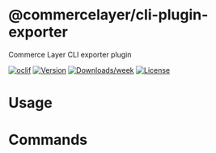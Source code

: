 @commercelayer/cli-plugin-exporter
==================================

Commerce Layer CLI exporter plugin

[![oclif](https://img.shields.io/badge/cli-oclif-brightgreen.svg)](https://oclif.io)
[![Version](https://img.shields.io/npm/v/@commercelayer/cli-plugin-exporter.svg)](https://npmjs.org/package/@commercelayer/cli-plugin-exporter)
[![Downloads/week](https://img.shields.io/npm/dw/@commercelayer/cli-plugin-exporter.svg)](https://npmjs.org/package/@commercelayer/cli-plugin-exporter)
[![License](https://img.shields.io/npm/l/@commercelayer/cli-plugin-exporter.svg)](https://github.com/@commercelayer/cli-plugin-exporter/blob/master/package.json)

<!-- toc -->
# Usage
<!-- usage -->
# Commands
<!-- commands -->
